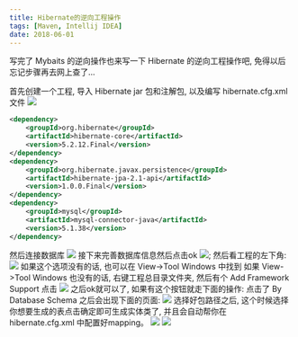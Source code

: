 ```yaml
---
title: Hibernate的逆向工程操作
tags: [Maven, Intellij IDEA]
date: 2018-06-01
---
```

写完了 Mybaits 的逆向操作也来写一下 Hibernate 的逆向工程操作吧, 免得以后忘记步骤再去网上查了...

首先创建一个工程, 导入 Hibernate jar 包和注解包, 以及编写 hibernate.cfg.xml 文件
![](/img/hibernateStart.png)
```xml
<dependency>
    <groupId>org.hibernate</groupId>
    <artifactId>hibernate-core</artifactId>
    <version>5.2.12.Final</version>
</dependency>
<dependency>
    <groupId>org.hibernate.javax.persistence</groupId>
    <artifactId>hibernate-jpa-2.1-api</artifactId>
    <version>1.0.0.Final</version>
</dependency>
<dependency>
    <groupId>mysql</groupId>
    <artifactId>mysql-connector-java</artifactId>
    <version>5.1.38</version>
</dependency>
```
<!-- more -->
然后连接数据库
![](/img/connectSql.png)
接下来完善数据库信息然后点击ok
![](/img/h-mysqlInf.png);
然后看工程的左下角:
![](/img/entry.png)
如果这个选项没有的话, 也可以在 View->Tool Windows 中找到
如果 View->Tool Windows 也没有的话, 右键工程总目录文件夹, 然后有个 Add Framework Support 点击
![](/img/addframeworksupport.png)
之后ok就可以了, 如果有这个按钮就走下面的操作:
点击了 By Database Schema 之后会出现下面的页面:
![](/img/choosetable.png)
选择好包路径之后, 这个时候选择你想要生成的表点击确定即可生成实体类了, 并且会自动帮你在 hibernate.cfg.xml 中配置好mapping。
![](/img/resultentity.png)
![](/img/resultmapping.png)
